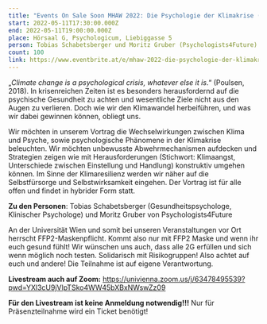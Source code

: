 ```yaml
---
title: "Events On Sale Soon MHAW 2022: Die Psychologie der Klimakrise (Vortrag)"
start: 2022-05-11T17:30:00.000Z
end: 2022-05-11T19:00:00.000Z
place: Hörsaal G, Psychologicum, Liebiggasse 5
person: Tobias Schabetsberger und Moritz Gruber (Psychologists4Future)
count: 100
link: https://www.eventbrite.at/e/mhaw-2022-die-psychologie-der-klimakrise-vortrag-hybrid-tickets-331352733947
---
```

„*Climate change is a psychological crisis, whatever else it is*.“ (Poulsen, 2018). In krisenreichen Zeiten ist es besonders herausfordernd auf die psychische Gesundheit zu achten und wesentliche Ziele nicht aus den Augen zu verlieren. Doch wie wir den Klimawandel herbeiführen, und was wir dabei gewinnen können, obliegt uns. 

 Wir möchten in unserem Vortrag die Wechselwirkungen zwischen Klima und Psyche, sowie psychologische Phänomene in der Klimakrise beleuchten. Wir möchten unbewusste Abwehrmechanismen aufdecken und Strategien zeigen wie mit Herausforderungen (Stichwort: Klimaangst, Unterschiede zwischen Einstellung und Handlung) konstruktiv umgehen können. Im Sinne der Klimaresilienz werden wir näher auf die Selbstfürsorge und Selbstwirksamkeit eingehen. Der Vortrag ist für alle offen und findet in hybrider Form statt.

**Zu den Personen**: Tobias Schabetsberger (Gesundheitspsychologe, Klinischer Psychologe) und Moritz Gruber von Psychologists4Future

An der Universität Wien und somit bei unseren Veranstaltungen vor Ort herrscht FFP2-Maskenpflicht. Kommt also nur mit FFP2 Maske und wenn ihr euch gesund fühlt! Wir wünschen uns auch, dass alle 2G erfüllen und sich wenn möglich noch testen. Solidarisch mit Risikogruppen! Also achtet auf euch und andere! Die Teilnahme ist auf eigene Verantwortung.

**Livestream auch auf Zoom:** https://univienna.zoom.us/j/63478495539?pwd=YXl3cU9jVlpTSko4WW45bXBxNWswZz09 

**Für den Livestream ist keine Anmeldung notwendig!!!** Nur für Präsenzteilnahme wird ein Ticket benötigt!